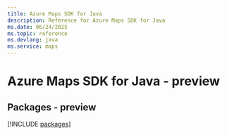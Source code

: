 ```yaml
---
title: Azure Maps SDK for Java
description: Reference for Azure Maps SDK for Java
ms.date: 06/24/2025
ms.topic: reference
ms.devlang: java
ms.service: maps
---
```

# Azure Maps SDK for Java - preview
## Packages - preview
[!INCLUDE [packages](maps-index.md)]